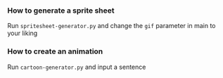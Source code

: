 ### How to generate a sprite sheet
Run `spritesheet-generator.py` and change the `gif` parameter in main to your liking

### How to create an animation
Run `cartoon-generator.py` and input a sentence
